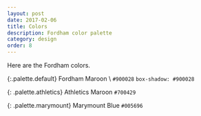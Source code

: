```yaml
---
layout: post
date: 2017-02-06
title: Colors
description: Fordham color palette
category: design
order: 8
---
```


Here are the Fordham colors.

{:.palette.default}
Fordham Maroon \\
`#900028`
`box-shadow: #900028`

{: .palette.athletics}
Athletics Maroon `#700429`

{: .palette.marymount}
Marymount Blue `#005696`
